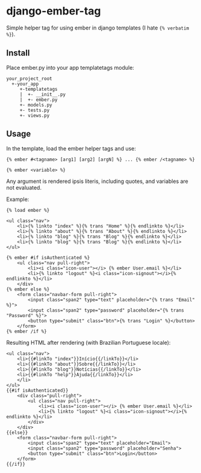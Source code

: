 django-ember-tag
================

Simple helper tag for using ember in django templates (I hate `{% verbatim %}`).


Install
-------

Place ember.py into your app templatetags module:

    your_project_root
      +-your_app
         +-templatetags
         |  +- __init__.py
         |  +- ember.py
         +- models.py
         +- tests.py
         +- views.py
         
Usage
-----
         
In the template, load the ember helper tags and use:

    {% ember #<tagname> [arg1] [arg2] [argN] %} ... {% ember /<tagname> %}
  
    {% ember <variable> %}

Any argument is rendered ipsis literis, including quotes, and variables are not evaluated.


Example:

    {% load ember %}

    <ul class="nav">
        <li>{% linkto "index" %}{% trans "Home" %}{% endlinkto %}</li>
        <li>{% linkto "about" %}{% trans "About" %}{% endlinkto %}</li>
        <li>{% linkto "blog" %}{% trans "Blog" %}{% endlinkto %}</li>
        <li>{% linkto "blog" %}{% trans "Blog" %}{% endlinkto %}</li>
    </ul>
    
    {% ember #if isAuthenticated %}
        <ul class="nav pull-right">
            <li><i class="icon-user"></i> {% ember User.email %}</li>
            <li>{% linkto "logout" %}<i class="icon-signout"></i>{% endlinkto %}</li>            
        </div>
    {% ember else %}
        <form class="navbar-form pull-right">
            <input class="span2" type="text" placeholder="{% trans "Email" %}">
            <input class="span2" type="password" placeholder="{% trans "Password" %}">
            <button type="submit" class="btn">{% trans "Login" %}</button>
        </form>
    {% ember /if %}


Resulting HTML after rendering (with Brazilian Portuguese locale):

    <ul class="nav">
        <li>{{#linkTo "index"}}Início{{/linkTo}}</li>
        <li>{{#linkTo "about"}}Sobre{{/linkTo}}</li>
        <li>{{#linkTo "blog"}}Notícias{{/linkTo}}</li>
        <li>{{#linkTo "help"}}Ajuda{{/linkTo}}</li>
        </li>
    </ul>
    {{#if isAuthenticated}}
        <div class="pull-right">
            <ul class="nav pull-right">
                <li><i class="icon-user"></i> {% ember User.email %}</li>
                <li>{% linkto "logout" %}<i class="icon-signout"></i>{% endlinkto %}</li>            
            </div>
        </div>
    {{else}}
        <form class="navbar-form pull-right">
            <input class="span2" type="text" placeholder="Email">
            <input class="span2" type="password" placeholder="Senha">
            <button type="submit" class="btn">Login</button>
        </form>
    {{/if}}
